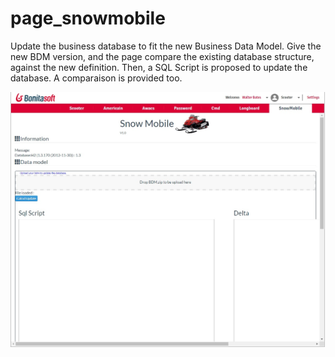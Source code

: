 # page_snowmobile
Update the business database to fit the new Business Data Model.
Give the new BDM version, and the page compare the existing database structure, against the new definition. Then, a SQL Script is proposed to update the database. A comparaison is provided too.


<img src="screenshoot_Snowmobile.jpg"/>